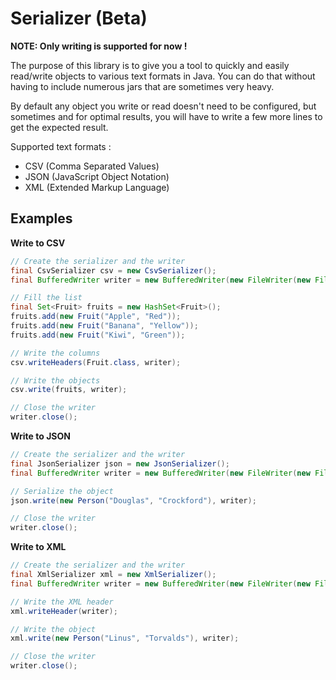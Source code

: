 Serializer (Beta)
=================

**NOTE: Only writing is supported for now !**

The purpose of this library is to give you a tool to quickly and easily read/write objects to various text formats in Java.
You can do that without having to include numerous jars that are sometimes very heavy.

By default any object you write or read doesn't need to be configured, but sometimes and for optimal results,
you will have to write a few more lines to get the expected result.

Supported text formats :

* CSV (Comma Separated Values)
* JSON (JavaScript Object Notation)
* XML (Extended Markup Language)


Examples
--------

**Write to CSV**

```java
// Create the serializer and the writer
final CsvSerializer csv = new CsvSerializer();
final BufferedWriter writer = new BufferedWriter(new FileWriter(new File("fruits.csv")));

// Fill the list
final Set<Fruit> fruits = new HashSet<Fruit>();
fruits.add(new Fruit("Apple", "Red"));
fruits.add(new Fruit("Banana", "Yellow"));
fruits.add(new Fruit("Kiwi", "Green"));

// Write the columns
csv.writeHeaders(Fruit.class, writer);

// Write the objects
csv.write(fruits, writer);

// Close the writer
writer.close();
```


**Write to JSON**

```java
// Create the serializer and the writer
final JsonSerializer json = new JsonSerializer();
final BufferedWriter writer = new BufferedWriter(new FileWriter(new File("person.json")));

// Serialize the object
json.write(new Person("Douglas", "Crockford"), writer);

// Close the writer
writer.close();
```


**Write to XML**

```java
// Create the serializer and the writer
final XmlSerializer xml = new XmlSerializer();
final BufferedWriter writer = new BufferedWriter(new FileWriter(new File("person.xml")));

// Write the XML header
xml.writeHeader(writer);

// Write the object
xml.write(new Person("Linus", "Torvalds"), writer);

// Close the writer
writer.close();
```

